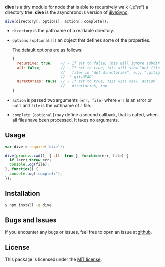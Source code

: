 **dive** is a tiny module for node that is able to recursively walk (_„dive“_) a
directory tree. **dive** is the asynchronous version of [diveSync](//github.com/pvorb/node-diveSync).

```javascript
dive(directory[, options], action[, complete]);
```

*   `directory` is the pathname of a readable directory.
*   `options [optional]` is an object that defines some of the properties.

    The default options are as follows:

    ```javascript
    {
      recursive: true,    // - If set to false, this will ignore subdirectories.
      all: false,         // - If set to true, this will show "dot files" and
                          //   files in "dot directories", e.g. ".gitignore" or
                          //  ".git/HEAD".
      directories: false  // - If set to true, this will call `action` on
                          //   directories, too.
    }
    ```
*   `action` is passed two arguments `(err, file)` where `err` is an error or
    `null` and `file` is the pathname of a file.
*   `complete [optional]` may define a second callback, that is called, when all
    files have been processed. It takes no arguments.

## Usage

```javascript
var dive = require('dive');

dive(process.cwd(), { all: true }, function(err, file) {
  if (err) throw err;
  console.log(file);
}, function() {
  console.log('complete');
});
```

## Installation

```bash
$ npm install -g dive
```

## Bugs and Issues

If you encounter any bugs or issues, feel free to open an issue at
[github](//github.com/pvorb/node-dive/issues).

## License

This package is licensed under the
[MIT license](http://vorb.de/license/mit.html).

